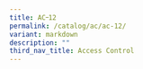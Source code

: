 ```yaml
---
title: AC᠆12
permalink: /catalog/ac/ac-12/
variant: markdown
description: ""
third_nav_title: Access Control
---
```

